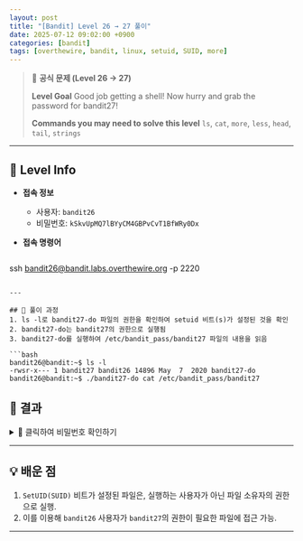 ```yaml
---
layout: post
title: "[Bandit] Level 26 → 27 풀이"
date: 2025-07-12 09:02:00 +0900
categories: [bandit]
tags: [overthewire, bandit, linux, setuid, SUID, more]
---
```


> 📝 **공식 문제 (Level 26 → 27)**
>
> **Level Goal**
> Good job getting a shell! Now hurry and grab the password for bandit27!
>
> **Commands you may need to solve this level**
> `ls`, `cat`, `more`, `less`, `head`, `tail`, `strings`

---

## 🔐 Level Info

- **접속 정보**
  - 사용자: `bandit26`
  - 비밀번호: `kSkvUpMQ7lBYyCM4GBPvCvT1BfWRy0Dx`
  
- **접속 명령어**

  ```bash
ssh bandit26@bandit.labs.overthewire.org -p 2220
  ```

---

## 🧪 풀이 과정
1. ls -l로 bandit27-do 파일의 권한을 확인하여 setuid 비트(s)가 설정된 것을 확인
2. bandit27-do는 bandit27의 권한으로 실행됨
3. bandit27-do를 실행하여 /etc/bandit_pass/bandit27 파일의 내용을 읽음

```bash
bandit26@bandit:~$ ls -l
-rwsr-x--- 1 bandit27 bandit26 14896 May  7  2020 bandit27-do
bandit26@bandit:~$ ./bandit27-do cat /etc/bandit_pass/bandit27
```

## 🎯 결과

<details markdown="1">
<summary>👀 클릭하여 비밀번호 확인하기</summary>

```bash
EReVavePLFHtFlFsjn3hyzMlvSuSAcRD
```

</details>

---

## 💡 배운 점

1.  `SetUID(SUID)` 비트가 설정된 파일은, 실행하는 사용자가 아닌 파일 소유자의 권한으로 실행.
2.  이를 이용해 `bandit26` 사용자가 `bandit27`의 권한이 필요한 파일에 접근 가능.

<hr class="short-rule">